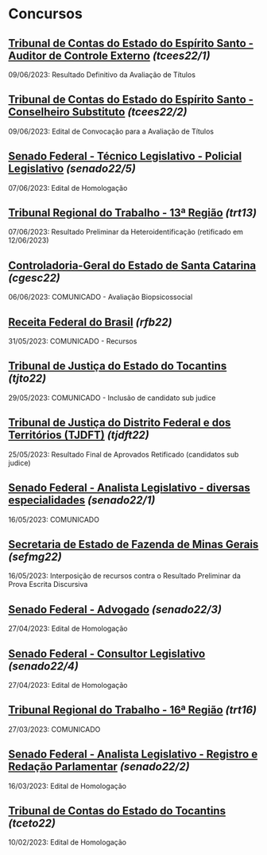 # Concursos

## [Tribunal de Contas do Estado do Espírito Santo - Auditor de Controle Externo](./tcees22-1/) *(tcees22/1)*
09/06/2023: Resultado Definitivo da Avaliação de Títulos

## [Tribunal de Contas do Estado do Espírito Santo - Conselheiro Substituto](./tcees22-2/) *(tcees22/2)*
09/06/2023: Edital de Convocação para a Avaliação de Títulos

## [Senado Federal - Técnico Legislativo - Policial Legislativo](./senado22-5/) *(senado22/5)*
07/06/2023: Edital de Homologação

## [Tribunal Regional do Trabalho - 13ª Região](./trt13/) *(trt13)*
07/06/2023: Resultado Preliminar da Heteroidentificação (retificado em 12/06/2023)

## [Controladoria-Geral do Estado de Santa Catarina](./cgesc22/) *(cgesc22)*
06/06/2023: COMUNICADO - Avaliação Biopsicossocial

## [Receita Federal do Brasil](./rfb22/) *(rfb22)*
31/05/2023: COMUNICADO - Recursos

## [Tribunal de Justiça do Estado do Tocantins](./tjto22/) *(tjto22)*
29/05/2023: COMUNICADO - Inclusão de candidato sub judice

## [Tribunal de Justiça do Distrito Federal e dos Territórios (TJDFT)](./tjdft22/) *(tjdft22)*
25/05/2023: Resultado Final de Aprovados Retificado (candidatos sub judice)

## [Senado Federal - Analista Legislativo - diversas especialidades](./senado22-1/) *(senado22/1)*
16/05/2023: COMUNICADO

## [Secretaria de Estado de Fazenda de Minas Gerais](./sefmg22/) *(sefmg22)*
16/05/2023: Interposição de recursos contra o Resultado Preliminar da Prova Escrita Discursiva

## [Senado Federal - Advogado](./senado22-3/) *(senado22/3)*
27/04/2023: Edital de Homologação

## [Senado Federal - Consultor Legislativo](./senado22-4/) *(senado22/4)*
27/04/2023: Edital de Homologação

## [Tribunal Regional do Trabalho - 16ª Região](./trt16/) *(trt16)*
27/03/2023: COMUNICADO

## [Senado Federal - Analista Legislativo - Registro e Redação Parlamentar](./senado22-2/) *(senado22/2)*
16/03/2023: Edital de Homologação

## [Tribunal de Contas do Estado do Tocantins](./tceto22/) *(tceto22)*
10/02/2023: Edital de Homologação
